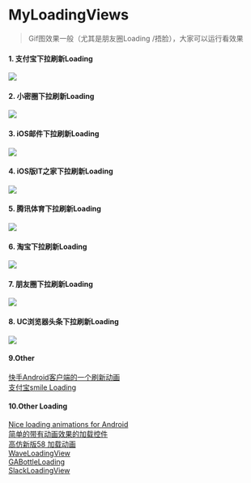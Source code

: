 # MyLoadingViews
> Gif图效果一般（尤其是朋友圈Loading /捂脸），大家可以运行看效果

#### 1. 支付宝下拉刷新Loading
![](https://github.com/zyyoona7/MyLoadingViews/blob/master/images/alipay.gif)
#### 2. 小密圈下拉刷新Loading
![](https://github.com/zyyoona7/MyLoadingViews/blob/master/images/little_circle.gif)
#### 3. iOS邮件下拉刷新Loading
![](https://github.com/zyyoona7/MyLoadingViews/blob/master/images/email_iOS.gif)
#### 4. iOS版IT之家下拉刷新Loading
![](https://github.com/zyyoona7/MyLoadingViews/blob/master/images/it_home.gif)
#### 5. 腾讯体育下拉刷新Loading
![](https://github.com/zyyoona7/MyLoadingViews/blob/master/images/sports.gif)
#### 6. 淘宝下拉刷新Loading
![](https://github.com/zyyoona7/MyLoadingViews/blob/master/images/taobao.gif)
#### 7. 朋友圈下拉刷新Loading
![](https://github.com/zyyoona7/MyLoadingViews/blob/master/images/friend_circle.gif)
#### 8. UC浏览器头条下拉刷新Loading
![](https://github.com/zyyoona7/MyLoadingViews/blob/master/images/uc.gif)
#### 9.Other
[快手Android客户端的一个刷新动画](https://github.com/dinuscxj/ShootRefreshView)</br>
[支付宝smile Loading](https://github.com/andyxialm/SmileyLoadingView)
#### 10.Other Loading
[Nice loading animations for Android](https://github.com/81813780/AVLoadingIndicatorView)</br>
[简单的带有动画效果的加载控件](https://github.com/ldoublem/LoadingView)</br>
[高仿新版58 加载动画](https://github.com/zzz40500/android-shapeLoadingView)</br>
[WaveLoadingView](https://github.com/tangqi92/WaveLoadingView)</br>
[GABottleLoading](https://github.com/Ajian-studio/GABottleLoading)</br>
[SlackLoadingView](https://github.com/JeasonWong/SlackLoadingView)
